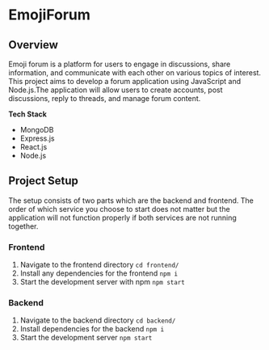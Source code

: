 # EmojiForum
## Overview
Emoji forum is a platform for users to engage in discussions, share information, and communicate with each other on various topics of interest. This project aims to develop a forum application using JavaScript and Node.js.The application will allow users to create accounts, post discussions, reply to threads, and manage forum content.

**Tech Stack**
- MongoDB
- Express.js
- React.js
- Node.js

## Project Setup
The setup consists of two parts which are the backend and frontend. The order of which service you choose to start does not matter but the application will not function properly if both services are not running together.

### Frontend
1. Navigate to the frontend directory
`cd frontend/`
2. Install any dependencies for the frontend
`npm i`
3. Start the development server with npm
`npm start`

### Backend
1. Navigate to the backend directory
`cd backend/`
2. Install dependencies for the backend
`npm i`
3. Start the development server
`npm start`
